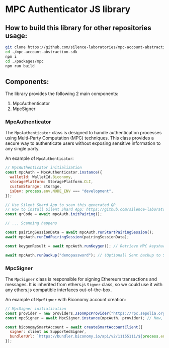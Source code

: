 # MPC Authenticator JS library

## How to build this library for other repositories usage:

```bash
git clone https://github.com/silence-laboratories/mpc-account-abstraction-sdk.git
cd ./mpc-account-abstraction-sdk
npm i
cd ./packages/mpc
npm run build
```

## Components:

The library provides the following 2 main components:

1. MpcAuthenticator
2. MpcSigner

### MpcAuthenticator

The `MpcAuthenticator` class is designed to handle authentication processes using Multi-Party Computation (MPC) techniques. This class provides a secure way to authenticate users without exposing sensitive information to any single party.

An example of `MpcAuthenticator`:

```javascript
// MpcAuthenticator initialization
const mpcAuth = MpcAuthenticator.instance({
  walletId: WalletId.Biconomy,
  storagePlatform: StoragePlatform.CLI,
  customStorage: storage,
  isDev: process.env.NODE_ENV === "development",
});

// Use Silent Shard App to scan this generated QR
// How to install Silent Shard App: https://github.com/silence-laboratories/mpc-account-abstraction-sdk/tree/main/packages/biconomy/cli#step-4-using-the-silent-shard-app
const qrCode = await mpcAuth.initPairing();

// ... Scanning happens

const pairingSessionData = await mpcAuth.runStartPairingSession();
await mpcAuth.runEndPairingSession(pairingSessionData);

const keygenResult = await mpcAuth.runKeygen(); // Retrieve MPC keyshares after MPC Key Generation is done

await mpcAuth.runBackup("demopassword"); // (Optional) Sent backup to Silent Shard App for key restoration later
```

### MpcSigner

The `MpcSigner` class is responsible for signing Ethereum transactions and messages. It is inherited from ethers.js `Signer` class, so we could use it with any ethers.js compatible interfaces out-of-the-box.

An example of `MpcSigner` with Biconomy account creation:

```javascript
// MpcSigner initialization
const provider = new providers.JsonRpcProvider("https://rpc.sepolia.org");
const mpcSigner = await MpcSigner.instance(mpcAuth, provider); // Now, mpcSigner could be used to sign ETH transactions

const biconomySmartAccount = await createSmartAccountClient({
  signer: client as SupportedSigner,
  bundlerUrl: `https://bundler.biconomy.io/api/v2/11155111/${process.env.API_KEY}`,
});
```
